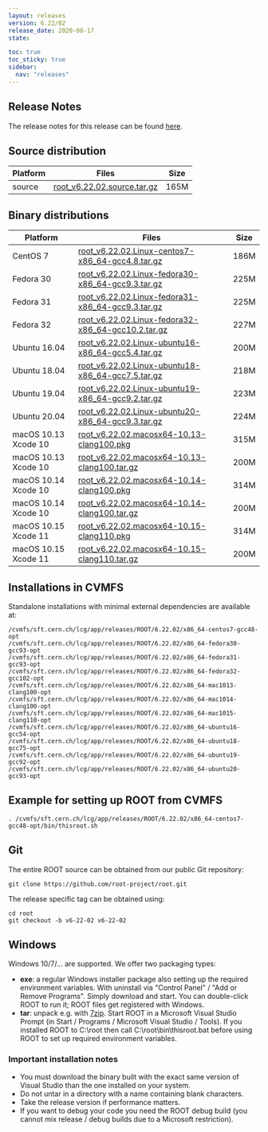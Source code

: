 ```yaml
---
layout: releases
version: 6.22/02
release_date: 2020-08-17
state:

toc: true
toc_sticky: true
sidebar:
  nav: "releases"
---
```



## Release Notes

The release notes for this release can be found [here](https://root.cern/doc/v622/release-notes.html#release-6.2202).

## Source distribution

| Platform       | Files | Size |
|-----------|-------|-----|
| source | [root_v6.22.02.source.tar.gz](https://root.cern/download/root_v6.22.02.source.tar.gz) | 165M |


## Binary distributions

| Platform       | Files | Size |
|-----------|-------|-----|
| CentOS 7 | [root_v6.22.02.Linux-centos7-x86_64-gcc4.8.tar.gz](https://root.cern/download/root_v6.22.02.Linux-centos7-x86_64-gcc4.8.tar.gz) | 186M |
| Fedora 30 | [root_v6.22.02.Linux-fedora30-x86_64-gcc9.3.tar.gz](https://root.cern/download/root_v6.22.02.Linux-fedora30-x86_64-gcc9.3.tar.gz) | 225M |
| Fedora 31 | [root_v6.22.02.Linux-fedora31-x86_64-gcc9.3.tar.gz](https://root.cern/download/root_v6.22.02.Linux-fedora31-x86_64-gcc9.3.tar.gz) | 225M |
| Fedora 32 | [root_v6.22.02.Linux-fedora32-x86_64-gcc10.2.tar.gz](https://root.cern/download/root_v6.22.02.Linux-fedora32-x86_64-gcc10.2.tar.gz) | 227M |
| Ubuntu 16.04 | [root_v6.22.02.Linux-ubuntu16-x86_64-gcc5.4.tar.gz](https://root.cern/download/root_v6.22.02.Linux-ubuntu16-x86_64-gcc5.4.tar.gz) | 200M |
| Ubuntu 18.04 | [root_v6.22.02.Linux-ubuntu18-x86_64-gcc7.5.tar.gz](https://root.cern/download/root_v6.22.02.Linux-ubuntu18-x86_64-gcc7.5.tar.gz) | 218M |
| Ubuntu 19.04 | [root_v6.22.02.Linux-ubuntu19-x86_64-gcc9.2.tar.gz](https://root.cern/download/root_v6.22.02.Linux-ubuntu19-x86_64-gcc9.2.tar.gz) | 223M |
| Ubuntu 20.04 | [root_v6.22.02.Linux-ubuntu20-x86_64-gcc9.3.tar.gz](https://root.cern/download/root_v6.22.02.Linux-ubuntu20-x86_64-gcc9.3.tar.gz) | 224M |
| macOS 10.13 Xcode 10 | [root_v6.22.02.macosx64-10.13-clang100.pkg](https://root.cern/download/root_v6.22.02.macosx64-10.13-clang100.pkg) | 315M |
| macOS 10.13 Xcode 10 | [root_v6.22.02.macosx64-10.13-clang100.tar.gz](https://root.cern/download/root_v6.22.02.macosx64-10.13-clang100.tar.gz) | 200M |
| macOS 10.14 Xcode 10 | [root_v6.22.02.macosx64-10.14-clang100.pkg](https://root.cern/download/root_v6.22.02.macosx64-10.14-clang100.pkg) | 314M |
| macOS 10.14 Xcode 10 | [root_v6.22.02.macosx64-10.14-clang100.tar.gz](https://root.cern/download/root_v6.22.02.macosx64-10.14-clang100.tar.gz) | 200M |
| macOS 10.15 Xcode 11 | [root_v6.22.02.macosx64-10.15-clang110.pkg](https://root.cern/download/root_v6.22.02.macosx64-10.15-clang110.pkg) | 314M |
| macOS 10.15 Xcode 11 | [root_v6.22.02.macosx64-10.15-clang110.tar.gz](https://root.cern/download/root_v6.22.02.macosx64-10.15-clang110.tar.gz) | 200M |


## Installations in CVMFS

Standalone installations with minimal external dependencies are available at:
~~~
/cvmfs/sft.cern.ch/lcg/app/releases/ROOT/6.22.02/x86_64-centos7-gcc48-opt
/cvmfs/sft.cern.ch/lcg/app/releases/ROOT/6.22.02/x86_64-fedora30-gcc93-opt
/cvmfs/sft.cern.ch/lcg/app/releases/ROOT/6.22.02/x86_64-fedora31-gcc93-opt
/cvmfs/sft.cern.ch/lcg/app/releases/ROOT/6.22.02/x86_64-fedora32-gcc102-opt
/cvmfs/sft.cern.ch/lcg/app/releases/ROOT/6.22.02/x86_64-mac1013-clang100-opt
/cvmfs/sft.cern.ch/lcg/app/releases/ROOT/6.22.02/x86_64-mac1014-clang100-opt
/cvmfs/sft.cern.ch/lcg/app/releases/ROOT/6.22.02/x86_64-mac1015-clang110-opt
/cvmfs/sft.cern.ch/lcg/app/releases/ROOT/6.22.02/x86_64-ubuntu16-gcc54-opt
/cvmfs/sft.cern.ch/lcg/app/releases/ROOT/6.22.02/x86_64-ubuntu18-gcc75-opt
/cvmfs/sft.cern.ch/lcg/app/releases/ROOT/6.22.02/x86_64-ubuntu19-gcc92-opt
/cvmfs/sft.cern.ch/lcg/app/releases/ROOT/6.22.02/x86_64-ubuntu20-gcc93-opt
~~~


## Example for setting up ROOT from CVMFS

~~~
. /cvmfs/sft.cern.ch/lcg/app/releases/ROOT/6.22.02/x86_64-centos7-gcc48-opt/bin/thisroot.sh
~~~

## Git

The entire ROOT source can be obtained from our public Git repository:

~~~
git clone https://github.com/root-project/root.git
~~~
The release specific tag can be obtained using:
~~~
cd root
git checkout -b v6-22-02 v6-22-02
~~~


## Windows

Windows 10/7/... are supported. We offer two packaging types:

 * **exe**: a regular Windows installer package also setting up the required environment variables. With uninstall via "Control Panel" / "Add or Remove Programs". Simply download and start. You can double-click ROOT to run it; ROOT files get registered with Windows.
 * **tar**: unpack e.g. with [7zip](https://www.7-zip.org). Start ROOT in a Microsoft Visual Studio Prompt (in Start / Programs / Microsoft Visual Studio / Tools). If you installed ROOT to C:\root then call C:\root\bin\thisroot.bat before using ROOT to set up required environment variables.

### Important installation notes

 * You must download the binary built with the exact same version of Visual Studio than the one installed on your system.
 * Do not untar in a directory with a name containing blank characters.
 * Take the release version if performance matters.
 * If you want to debug your code you need the ROOT debug build (you cannot mix release / debug builds due to a Microsoft restriction).
